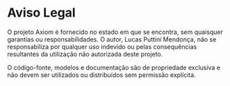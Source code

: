 # Aviso Legal

O projeto Axiom é fornecido no estado em que se encontra, sem quaisquer garantias ou responsabilidades. O autor, Lucas Puttini Mendonça, não se responsabiliza por qualquer uso indevido ou pelas consequências resultantes da utilização não autorizada deste projeto.

O código-fonte, modelos e documentação são de propriedade exclusiva e não devem ser utilizados ou distribuídos sem permissão explícita.
